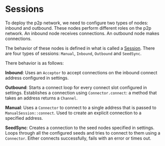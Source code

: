 # Sessions

To deploy the p2p network, we need to configure two types of nodes:
inbound and outbound. These nodes perform different roles on the p2p
network. An inbound node receives connections. An outbound node makes
connections.

The behavior of these nodes is defined in what is called a
[Session](https://github.com/darkrenaissance/darkfi/blob/master/src/net/session/mod.rs#L111).
There are four types of sessions: `Manual`, `Inbound`, `Outbound` and `SeedSync`.

There behavior is as follows: 

**Inbound**: Uses an `Acceptor` to accept connections on the inbound connect
address configured in settings.

**Outbound**: Starts a connect loop for every connect slot configured in
settings. Establishes a connection using `Connector.connect`: a method
that takes an address returns a `Channel`.

**Manual**: Uses a `Connector` to connect to a single address that is passed
to `ManualSession::connect`. Used to create an explicit connection to
a specified address.

**SeedSync**: Creates a connection to the seed nodes specified in settings.
Loops through all the configured seeds and tries to connect to them
using a `Connector`. Either connects successfully, fails with an error or
times out.
